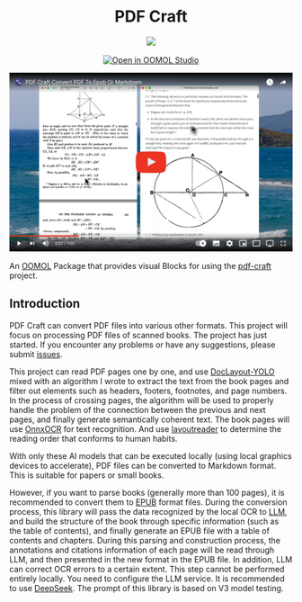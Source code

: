 <div align=center>
  <h1>PDF Craft</h1>
  <p>
    <a href="https://github.com/oomol-flows/pdf-craft/blob/main/LICENSE" target="_blank"><img src="https://img.shields.io/github/license/oomol-flows/pdf-craft" alt"license" /></a>
  </p>
  <p><a href="https://hub.oomol.com/package/pdf-craft?open=true" target="_blank"><img src="https://static.oomol.com/assets/button.svg" alt="Open in OOMOL Studio" /></a></p>
</div>

[![About PDF craft](./docs/images/youtube.png)](https://www.youtube.com/watch?v=EpaLC71gPpM)

An [OOMOL](https://hub.oomol.com/) Package that provides visual Blocks for using the [pdf-craft](https://github.com/oomol-lab/pdf-craft) project.


## Introduction

PDF Craft can convert PDF files into various other formats. This project will focus on processing PDF files of scanned books. The project has just started. If you encounter any problems or have any suggestions, please submit [issues](https://github.com/oomol-lab/pdf-craft/issues).

This project can read PDF pages one by one, and use [DocLayout-YOLO](https://github.com/opendatalab/DocLayout-YOLO) mixed with an algorithm I wrote to extract the text from the book pages and filter out elements such as headers, footers, footnotes, and page numbers. In the process of crossing pages, the algorithm will be used to properly handle the problem of the connection between the previous and next pages, and finally generate semantically coherent text. The book pages will use [OnnxOCR](https://github.com/jingsongliujing/OnnxOCR) for text recognition. And use [layoutreader](https://github.com/ppaanngggg/layoutreader) to determine the reading order that conforms to human habits.

With only these AI models that can be executed locally (using local graphics devices to accelerate), PDF files can be converted to Markdown format. This is suitable for papers or small books.

However, if you want to parse books (generally more than 100 pages), it is recommended to convert them to [EPUB](https://en.wikipedia.org/wiki/EPUB) format files. During the conversion process, this library will pass the data recognized by the local OCR to [LLM](https://en.wikipedia.org/wiki/Large_language_model), and build the structure of the book through specific information (such as the table of contents), and finally generate an EPUB file with a table of contents and chapters. During this parsing and construction process, the annotations and citations information of each page will be read through LLM, and then presented in the new format in the EPUB file. In addition, LLM can correct OCR errors to a certain extent. This step cannot be performed entirely locally. You need to configure the LLM service. It is recommended to use [DeepSeek](https://www.deepseek.com/). The prompt of this library is based on V3 model testing.
